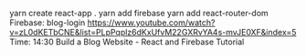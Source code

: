 yarn create react-app .
yarn add firebase
yarn add react-router-dom
Firebase: blog-login
https://www.youtube.com/watch?v=zL0dKETbCNE&list=PLpPqplz6dKxUfvM22GXRvYA4s-mvJE0XF&index=5
Time: 14:30
Build a Blog Website - React and Firebase Tutorial